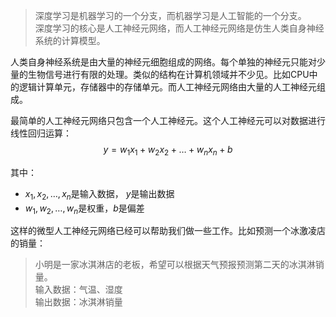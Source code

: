 > 深度学习是机器学习的一个分支，而机器学习是人工智能的一个分支。<br>
> 深度学习的核心是人工神经元网络，而人工神经元网络是仿生人类自身神经系统的计算模型。

人类自身神经系统是由大量的神经元细胞组成的网络。每个单独的神经元只能对少量的生物信号进行有限的处理。类似的结构在计算机领域并不少见。比如CPU中的逻辑计算单元，存储器中的存储单元。而人工神经元网络由大量的人工神经元组成。

最简单的人工神经元网络只包含一个人工神经元。这个人工神经元可以对数据进行线性回归运算：
$$
y = w_1x_1 + w_2x_2 + \dots + w_nx_n + b
$$

其中：
- $x_1, x_2, \dots, x_n$是输入数据， $y$是输出数据
- $w_1, w_2, \dots, w_n$是权重，$b$是偏差

这样的微型人工神经元网络已经可以帮助我们做一些工作。比如预测一个冰激凌店的销量：

> 小明是一家冰淇淋店的老板，希望可以根据天气预报预测第二天的冰淇淋销量。<br>
> 输入数据：气温、湿度<br>
> 输出数据：冰淇淋销量


